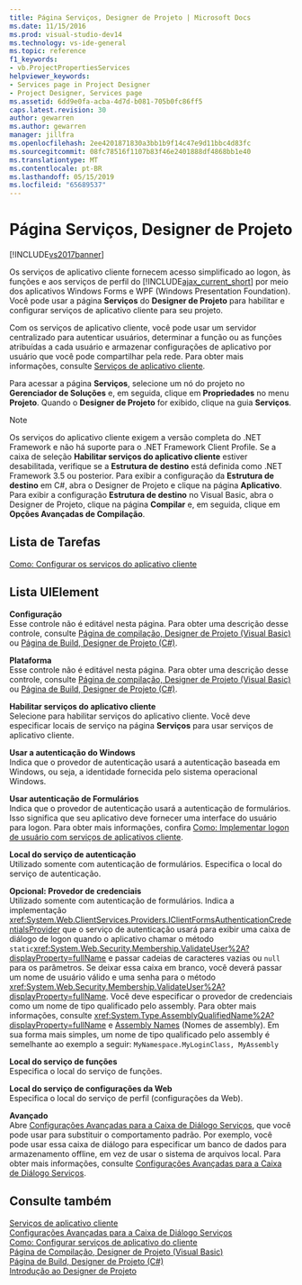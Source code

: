 ```yaml
---
title: Página Serviços, Designer de Projeto | Microsoft Docs
ms.date: 11/15/2016
ms.prod: visual-studio-dev14
ms.technology: vs-ide-general
ms.topic: reference
f1_keywords:
- vb.ProjectPropertiesServices
helpviewer_keywords:
- Services page in Project Designer
- Project Designer, Services page
ms.assetid: 6dd9e0fa-acba-4d7d-b081-705b0fc86ff5
caps.latest.revision: 30
author: gewarren
ms.author: gewarren
manager: jillfra
ms.openlocfilehash: 2ee4201871830a3bb1b9f14c47e9d11bbc4d83fc
ms.sourcegitcommit: 08fc78516f1107b83f46e2401888df4868bb1e40
ms.translationtype: MT
ms.contentlocale: pt-BR
ms.lasthandoff: 05/15/2019
ms.locfileid: "65689537"
---
```

# <a name="services-page-project-designer"></a>Página Serviços, Designer de Projeto
[!INCLUDE[vs2017banner](../../includes/vs2017banner.md)]

Os serviços de aplicativo cliente fornecem acesso simplificado ao logon, às funções e aos serviços de perfil do [!INCLUDE[ajax_current_short](../../includes/ajax-current-short-md.md)] por meio dos aplicativos Windows Forms e WPF (Windows Presentation Foundation). Você pode usar a página **Serviços** do **Designer de Projeto** para habilitar e configurar serviços de aplicativo cliente para seu projeto.  
  
 Com os serviços de aplicativo cliente, você pode usar um servidor centralizado para autenticar usuários, determinar a função ou as funções atribuídas a cada usuário e armazenar configurações de aplicativo por usuário que você pode compartilhar pela rede. Para obter mais informações, consulte [Serviços de aplicativo cliente](https://msdn.microsoft.com/library/1487d8df-089e-4f21-abfb-a791a652b58e).  
  
 Para acessar a página **Serviços**, selecione um nó do projeto no **Gerenciador de Soluções** e, em seguida, clique em **Propriedades** no menu **Projeto**. Quando o **Designer de Projeto** for exibido, clique na guia **Serviços**.  
  
> [!NOTE]
> Os serviços do aplicativo cliente exigem a versão completa do .NET Framework e não há suporte para o .NET Framework Client Profile. Se a caixa de seleção **Habilitar serviços do aplicativo cliente** estiver desabilitada, verifique se a **Estrutura de destino** está definida como .NET Framework 3.5 ou posterior. Para exibir a configuração da **Estrutura de destino** em C#, abra o Designer de Projeto e clique na página **Aplicativo**. Para exibir a configuração **Estrutura de destino** no Visual Basic, abra o Designer de Projeto, clique na página **Compilar** e, em seguida, clique em **Opções Avançadas de Compilação**.  
  
## <a name="task-list"></a>Lista de Tarefas  
 [Como: Configurar os serviços do aplicativo cliente](https://msdn.microsoft.com/library/34a8688a-a32c-40d3-94be-c8e610c6a4e8)  
  
## <a name="uielement-list"></a>Lista UIElement  
 **Configuração**  
 Esse controle não é editável nesta página. Para obter uma descrição desse controle, consulte [Página de compilação, Designer de Projeto (Visual Basic)](../../ide/reference/compile-page-project-designer-visual-basic.md) ou [Página de Build, Designer de Projeto (C#)](../../ide/reference/build-page-project-designer-csharp.md).  
  
 **Plataforma**  
 Esse controle não é editável nesta página. Para obter uma descrição desse controle, consulte [Página de compilação, Designer de Projeto (Visual Basic)](../../ide/reference/compile-page-project-designer-visual-basic.md) ou [Página de Build, Designer de Projeto (C#)](../../ide/reference/build-page-project-designer-csharp.md).  
  
 **Habilitar serviços do aplicativo cliente**  
 Selecione para habilitar serviços do aplicativo cliente. Você deve especificar locais de serviço na página **Serviços** para usar serviços de aplicativo cliente.  
  
 **Usar a autenticação do Windows**  
 Indica que o provedor de autenticação usará a autenticação baseada em Windows, ou seja, a identidade fornecida pelo sistema operacional Windows.  
  
 **Usar autenticação de Formulários**  
 Indica que o provedor de autenticação usará a autenticação de formulários. Isso significa que seu aplicativo deve fornecer uma interface do usuário para logon. Para obter mais informações, confira [Como: Implementar logon de usuário com serviços de aplicativos cliente](https://msdn.microsoft.com/library/5431a671-eb02-4e18-a651-24764fccec9a).  
  
 **Local do serviço de autenticação**  
 Utilizado somente com autenticação de formulários. Especifica o local do serviço de autenticação.  
  
 **Opcional: Provedor de credenciais**  
 Utilizado somente com autenticação de formulários. Indica a implementação <xref:System.Web.ClientServices.Providers.IClientFormsAuthenticationCredentialsProvider> que o serviço de autenticação usará para exibir uma caixa de diálogo de logon quando o aplicativo chamar o método `static`<xref:System.Web.Security.Membership.ValidateUser%2A?displayProperty=fullName> e passar cadeias de caracteres vazias ou `null` para os parâmetros. Se deixar essa caixa em branco, você deverá passar um nome de usuário válido e uma senha para o método <xref:System.Web.Security.Membership.ValidateUser%2A?displayProperty=fullName>. Você deve especificar o provedor de credenciais como um nome de tipo qualificado pelo assembly. Para obter mais informações, consulte <xref:System.Type.AssemblyQualifiedName%2A?displayProperty=fullName> e [Assembly Names](https://msdn.microsoft.com/library/8f8c2c90-f15d-400e-87e7-a757e4f04d0e) (Nomes de assembly). Em sua forma mais simples, um nome de tipo qualificado pelo assembly é semelhante ao exemplo a seguir: `MyNamespace.MyLoginClass, MyAssembly`  
  
 **Local do serviço de funções**  
 Especifica o local do serviço de funções.  
  
 **Local do serviço de configurações da Web**  
 Especifica o local do serviço de perfil (configurações da Web).  
  
 **Avançado**  
 Abre [Configurações Avançadas para a Caixa de Diálogo Serviços](../../ide/reference/advanced-settings-for-services-dialog-box.md), que você pode usar para substituir o comportamento padrão. Por exemplo, você pode usar essa caixa de diálogo para especificar um banco de dados para armazenamento offline, em vez de usar o sistema de arquivos local. Para obter mais informações, consulte [Configurações Avançadas para a Caixa de Diálogo Serviços](../../ide/reference/advanced-settings-for-services-dialog-box.md).  
  
## <a name="see-also"></a>Consulte também  
 [Serviços de aplicativo cliente](https://msdn.microsoft.com/library/1487d8df-089e-4f21-abfb-a791a652b58e)   
 [Configurações Avançadas para a Caixa de Diálogo Serviços](../../ide/reference/advanced-settings-for-services-dialog-box.md)   
 [Como: Configurar serviços de aplicativo do cliente](https://msdn.microsoft.com/library/34a8688a-a32c-40d3-94be-c8e610c6a4e8)   
 [Página de Compilação, Designer de Projeto (Visual Basic)](../../ide/reference/compile-page-project-designer-visual-basic.md)   
 [Página de Build, Designer de Projeto (C#)](../../ide/reference/build-page-project-designer-csharp.md)   
 [Introdução ao Designer de Projeto](https://msdn.microsoft.com/898dd854-c98d-430c-ba1b-a913ce3c73d7)
